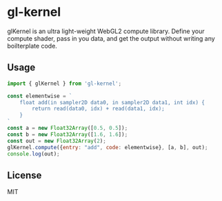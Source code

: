 # gl-kernel

glKernel is an ultra light-weight WebGL2 compute library. Define your compute shader, pass in you data, and get the output without writing any boilterplate code.

## Usage

```JavaScript
import { glKernel } from 'gl-kernel';

const elementwise = `
    float add(in sampler2D data0, in sampler2D data1, int idx) {
        return read(data0, idx) + read(data1, idx);
    }
`
const a = new Float32Array([0.5, 0.5]);
const b = new Float32Array([1.6, 1.6]);
const out = new Float32Array(2);
glKernel.compute({entry: "add", code: elementwise}, [a, b], out);
console.log(out);
```

## License

MIT